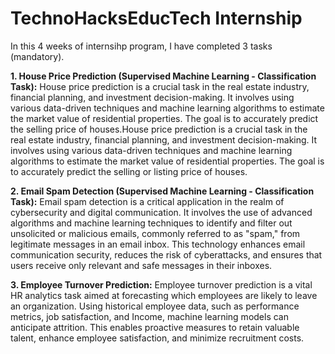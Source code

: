 # TechnoHacksEducTech Internship

In this 4 weeks of internsihp program, I have completed 3 tasks (mandatory).

**1. House Price Prediction (Supervised Machine Learning - Classification Task):**
House price prediction is a crucial task in the real estate industry, financial planning, and investment decision-making. It involves using various data-driven techniques and machine learning algorithms to estimate the market value of residential properties. The goal is to accurately predict the selling price of houses.House price prediction is a crucial task in the real estate industry, financial planning, and investment decision-making. It involves using various data-driven techniques and machine learning algorithms to estimate the market value of residential properties. The goal is to accurately predict the selling or listing price of houses.

**2. Email Spam Detection (Supervised Machine Learning - Classification Task):**
Email spam detection is a critical application in the realm of cybersecurity and digital communication. It involves the use of advanced algorithms and machine learning techniques to identify and filter out unsolicited or malicious emails, commonly referred to as "spam," from legitimate messages in an email inbox. This technology enhances email communication security, reduces the risk of cyberattacks, and ensures that users receive only relevant and safe messages in their inboxes.

**3. Employee Turnover Prediction:**
Employee turnover prediction is a vital HR analytics task aimed at forecasting which employees are likely to leave an organization. Using historical employee data, such as performance metrics, job satisfaction, and Income, machine learning models can anticipate attrition. This enables proactive measures to retain valuable talent, enhance employee satisfaction, and minimize recruitment costs.

